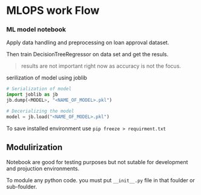 # MLOPS work Flow

### ML model notebook

Apply data handling and preprocessing on loan approval dataset.

Then train DecisionTreeRegressor on data set and get the resuls. 

> results are not important right now as accuracy is not the focus.

serilization of model using joblib

```py
# Serialization of model
import joblib as jb
jb.dump(<MODEL>, "<NAME_OF_MODEL>.pkl")

# Decerializing the model
model = jb.load("<NAME_OF_MODEL>.pkl")
```

To save installed environment use `pip freeze > requirment.txt`

## Modulirization

Notebook are good for testing purposes but not sutable for development and projuction environments.

To module any python code. you must put `__init__.py` file in that foulder or sub-foulder.


